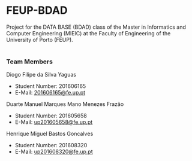 # FEUP-BDAD
Project for the DATA BASE (BDAD) class of the Master in Informatics and Computer Engineering (MIEIC) at the Faculty of Engineering of the University of Porto (FEUP).
<br><br>
### Team Members
Diogo Filipe da Silva Yaguas<br>
* Student Number: 201606165
* E-Mail: 201606165@fe.up.pt

Duarte Manuel Marques Mano Menezes Frazão
* Student Number: 201605658
* E-Mail: up201605658@fe.up.pt

Henrique Miguel Bastos Goncalves
* Student Number: 201608320
* E-Mail: up201608320@fe.up.pt
<br><br>
